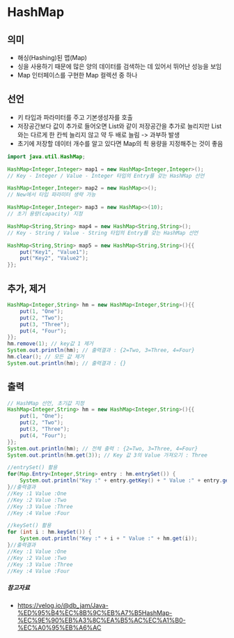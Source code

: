# HashMap

## 의미

- 해싱(Hashing)된 맵(Map)
- 싱을 사용하기 때문에 많은 양의 데이터를 검색하는 데 있어서 뛰어난 성능을 보임
- Map 인터페이스를 구현한 Map 컬렉션 중 하나

## 선언

- 키 타입과 파라미터를 주고 기본생성자를 호출
- 저장공간보다 값이 추가로 들어오면 List와 같이 저장공간을 추가로 늘리지만 List와는 다르게 한 칸씩 늘리지 않고 약 두 배로 늘림 -> 과부하 발생
- 초기에 저장할 데이터 개수를 알고 있다면 Map의 쵝 용량을 지정해주는 것이 좋음

```java
import java.util.HashMap;

HashMap<Integer,Integer> map1 = new HashMap<Integer,Integer>();
// Key - Integer / Value - Integer 타입의 Entry를 갖는 HashMap 선언

HashMap<Integer,Integer> map2 = new HashMap<>();
// New에서 타입 파라미터 생략 가능

HashMap<Integer,Integer> map3 = new HashMap<>(10);
// 초기 용량(capacity) 지정

HashMap<String,String> map4 = new HashMap<String,String>();
// Key - String / Value - String 타입의 Entry를 갖는 HashMap 선언

HashMap<String,String> map5 = new HashMap<String,String>(){{
    put("Key1", "Value1");
    put("Key2", "Value2");
}};
```

## 추가, 제거

```java
HashMap<Integer,String> hm = new HashMap<Integer,String>(){{
    put(1, "One");
    put(2, "Two");
    put(3, "Three");
    put(4, "Four");
}};
hm.remove(1); // key값 1 제거
System.out.println(hm); // 출력결과 : {2=Two, 3=Three, 4=Four}
hm.clear(); // 모든 값 제거
System.out.println(hm); // 출력결과 : {}
```

## 출력

```java
// HashMap 선언, 초기값 지정
HashMap<Integer,String> hm = new HashMap<Integer,String>(){{
    put(1, "One");
    put(2, "Two");
    put(3, "Three");
    put(4, "Four");
}};
System.out.println(hm); // 전체 출력 : {2=Two, 3=Three, 4=Four}
System.out.println(hm.get(3)); // Key 값 3의 Value 가져오기 : Three

//entrySet() 활용
for(Map.Entry<Integer,String> entry : hm.entrySet()) {
    System.out.println("Key :" + entry.getKey() + " Value :" + entry.getValue());
}//출력결과
//Key :1 Value :One
//Key :2 Value :Two
//Key :3 Value :Three
//Key :4 Value :Four

//keySet() 활용
for (int i : hm.keySet()) {
    System.out.println("Key :" + i + " Value :" + hm.get(i));
}//출력결과
//Key :1 Value :One
//Key :2 Value :Two
//Key :3 Value :Three
//Key :4 Value :Four
```


##### 참고자료 
- https://velog.io/@db_jam/Java-%ED%95%B4%EC%8B%9C%EB%A7%B5HashMap-%EC%9E%90%EB%A3%8C%EA%B5%AC%EC%A1%B0-%EC%A0%95%EB%A6%AC